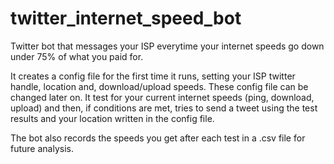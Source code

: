 # twitter_internet_speed_bot

Twitter bot that messages your ISP everytime your internet speeds go down under 75% of what you paid for.

It creates a config file for the first time it runs, setting your ISP twitter handle, location and, download/upload speeds.
These config file can be changed later on.
It test for your current internet speeds (ping, download, upload) and then, if conditions are met, tries to send a tweet using the test results
and your location written in the config file.

The bot also records the speeds you get after each test in a .csv file for future analysis.
